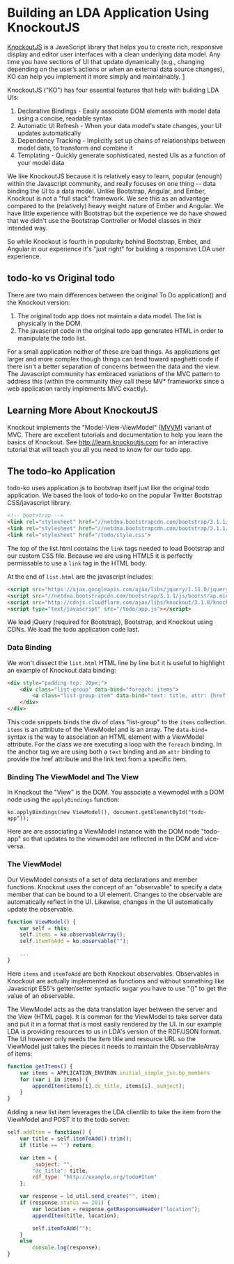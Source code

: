 # Building an LDA Application Using KnockoutJS

[KnockoutJS](http://knockoutjs.com) is a JavaScript library that helps you to create rich, responsive display and editor user interfaces with a clean underlying data model. Any time you have sections of UI that update dynamically (e.g., changing depending on the user’s actions or when an external data source changes), KO can help you implement it more simply and maintainably. [1](http://knockoutjs.com/documentation/introduction.html)

KnockoutJS ("KO") has four essential features that help with building LDA UIs:

1. Declarative Bindings - Easily associate DOM elements with model data using a concise, readable syntax
2. Automatic UI Refresh - When your data model's state changes, your UI updates automatically
3. Dependency Tracking - Implicitly set up chains of relationships between model data, to transform and combine it
4. Templating - Quickly generate sophisticated, nested UIs as a function of your model data

We like KnockoutJS because it is relatively easy to learn, popular (enough) within the Javascript community, and really focuses on one thing -- data binding the UI to a data model. Unlike Bootstrap, Angular, and Ember, Knockout is not a "full stack" framework. We see this as an advantage compared to the (relatively) heavy weight nature of Ember and Angular. We have little experience with Bootstrap but the experience we do have showed that we didn't use the Bootstrap Controller or Model classes in their intended way.

So while Knockout is fourth in popularity behind Bootstrap, Ember, and Angular in our experience it's "just right" for building a responsive LDA user experience.

## todo-ko vs Original todo

There are two main differences between the original To Do application() and the Knockout version:

1. The original todo app does not maintain a data model. The list is physically in the DOM.
2. The javascript code in the original todo app generates HTML in order to manipulate the todo list.

For a small application neither of these are bad things. As applications get larger and more complex though things can tend toward spaghetti code if there isn't a better separation of concerns between the data and the view. The Javascript community has embraced variations of the MVC pattern to address this (within the community they call these MV* frameworks since a web application rarely implements MVC exactly).

## Learning More About KnockoutJS

Knockout implements the "Model-View-ViewModel" ([MVVM](http://en.wikipedia.org/wiki/Model_View_ViewModel)) variant of MVC. There are excellent tutorials and documentation to help you learn the basics of Knockout. See http://learn.knockoutjs.com for an interactive tutorial that will teach you all you need to know for our todo app.

## The todo-ko Application

todo-ko uses application.js to bootstrap itself just like the original todo application. We based the look of todo-ko on the popular Twitter Bootstrap CSS/javascript library.

```html
<!-- bootstrap -->
<link rel="stylesheet" href="//netdna.bootstrapcdn.com/bootstrap/3.1.1/css/bootstrap.min.css">
<link rel="stylesheet" href="//netdna.bootstrapcdn.com/bootstrap/3.1.1/css/bootstrap-theme.min.css">
<link rel="stylesheet" href="/todo/style.css">
```

The top of the list.html contains the `link` tags needed to load Bootstrap and our custom CSS file. Because we are using HTML5 it is perfectly permissable to use a `link` tag in the HTML body.

At the end of `list.html` are the javascript includes:

```html
<script src="https://ajax.googleapis.com/ajax/libs/jquery/1.11.0/jquery.min.js"></script>
<script src="//netdna.bootstrapcdn.com/bootstrap/3.1.1/js/bootstrap.min.js"></script>
<script src="http://cdnjs.cloudflare.com/ajax/libs/knockout/3.1.0/knockout-min.js"></script>
<script type="text/javascript" src="/todo/app.js"></script>
```

We load jQuery (required for Bootstrap), Bootstrap, and Knockout using CDNs. We load the todo application code last.

### Data Binding

We won't dissect the `list.html` HTML line by line but it is useful to highlight an example of Knockout data binding:

```html
<div style="padding-top: 20px;">
    <div class="list-group" data-bind="foreach: items">
        <a class="list-group-item" data-bind="text: title, attr: {href: url}"></a>
    </div>
</div>
```

This code snippets binds the div of class "list-group" to the `items` collection. `items` is an attribute of the ViewModel and is an array. The `data-bind=` syntax is the way to association an HTML element with a ViewModel attribute. For the class we are executing a loop with the `foreach` binding. In the anchor tag we are using both a `text` binding and an `attr` binding to provide the href attribute and the link text from a specific item.

### Binding The ViewModel and The View

In Knockout the "View" is the DOM. You associate a viewmodel with a DOM node using the `applyBindings` function:

```javscript
ko.applyBindings(new ViewModel(), document.getElementById("todo-app"));
```

Here are are associating a ViewModel instance with the DOM node "todo-app" so that updates to the viewmodel are reflected in the DOM and vice-versa.

### The ViewModel

Our ViewModel consists of a set of data declarations and member functions. Knockout uses the concept of an "observable" to specify a data member that can be bound to a UI element. Changes to the observable are automatically reflect in the UI. Likewise, changes in the UI automatically update the observable.

```javascript
function ViewModel() {
    var self = this;
    self.items = ko.observableArray();
    self.itemToAdd = ko.observable("");

    ...
}
```

Here `items` and `itemToAdd` are both Knockout observables. Observables in Knockout are actually implemented as functions and without something like Javascript ES5's getter/setter syntactic sugar you have to use "()" to get the value of an observable.

The ViewModel acts as the data translation layer between the server and the View (HTML page). It is common for the ViewModel to take server data and put it in a format that is most easily rendered by the UI. In our example LDA is providing resources to us in LDA's version of the RDF/JSON format. The UI however only needs the item title and resource URL so the ViewModel just takes the pieces it needs to maintain the ObservableArray of items:

```javascript
function getItems() {
    var items = APPLICATION_ENVIRON.initial_simple_jso.bp_members
    for (var i in items) {
        appendItem(items[i].dc_title, items[i]._subject);
    }
}
```

Adding a new list item leverages the LDA clientlib to take the item from the ViewModel and POST it to the todo server:

```javascript
self.addItem = function() {
    var title = self.itemToAdd().trim();
    if (title == '') return;

    var item = {
        _subject: "",
        "dc_title": title,
        rdf_type: "http://example.org/todo#Item"
    };

    var response = ld_util.send_create("", item);
    if (response.status == 201) {
        var location = response.getResponseHeader("location");
        appendItem(title, location);

        self.itemToAdd("");
    }
    else
        console.log(response);
}
```



